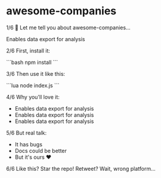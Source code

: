 # awesome-companies

1/6 🧵 Let me tell you about awesome-companies...

Enables data export for analysis

2/6 First, install it:

\`\`\`bash
npm install
\`\`\`

3/6 Then use it like this:

\`\`\`lua
node index.js
\`\`\`

4/6 Why you'll love it:
- Enables data export for analysis
- Enables data export for analysis
- Enables data export for analysis

5/6 But real talk:
- It has bugs
- Docs could be better
- But it's ours ❤️

6/6 Like this? Star the repo!
Retweet? Wait, wrong platform...

